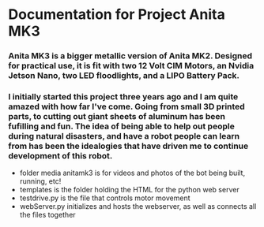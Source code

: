 # Documentation for Project Anita MK3

### Anita MK3 is a bigger metallic version of Anita MK2. Designed for practical use, it is fit with two 12 Volt CIM Motors, an Nvidia Jetson Nano, two LED floodlights, and a LIPO Battery Pack. 

### I initially started this project three years ago and I am quite amazed with how far I've come. Going from small 3D printed parts, to cutting out giant sheets of aluminum has been fufilling and fun. The idea of being able to help out people during natural disasters, and have a robot people can learn from has been the idealogies that have driven me to continue development of this robot.

- folder media anitamk3 is for videos and photos of the bot being built, running, etc!
- templates is the folder holding the HTML for the python web server
- testdrive.py is the file that controls motor movement
- webServer.py initializes and hosts the webserver, as well as connects all the files together
